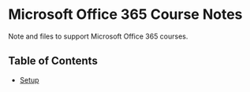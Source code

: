 # Microsoft Office 365 Course Notes

Note and files to support Microsoft Office 365 courses.

## Table of Contents

* [Setup](/Office365/Setup.md)

